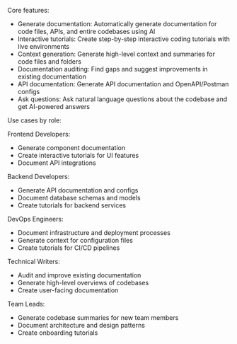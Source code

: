 Core features:

- Generate documentation: Automatically generate documentation for code files, APIs, and entire codebases using AI
- Interactive tutorials: Create step-by-step interactive coding tutorials with live environments
- Context generation: Generate high-level context and summaries for code files and folders
- Documentation auditing: Find gaps and suggest improvements in existing documentation
- API documentation: Generate API documentation and OpenAPI/Postman configs
- Ask questions: Ask natural language questions about the codebase and get AI-powered answers

Use cases by role:

Frontend Developers:
- Generate component documentation
- Create interactive tutorials for UI features
- Document API integrations

Backend Developers: 
- Generate API documentation and configs
- Document database schemas and models
- Create tutorials for backend services

DevOps Engineers:
- Document infrastructure and deployment processes
- Generate context for configuration files
- Create tutorials for CI/CD pipelines

Technical Writers:
- Audit and improve existing documentation
- Generate high-level overviews of codebases
- Create user-facing documentation

Team Leads:
- Generate codebase summaries for new team members
- Document architecture and design patterns
- Create onboarding tutorials